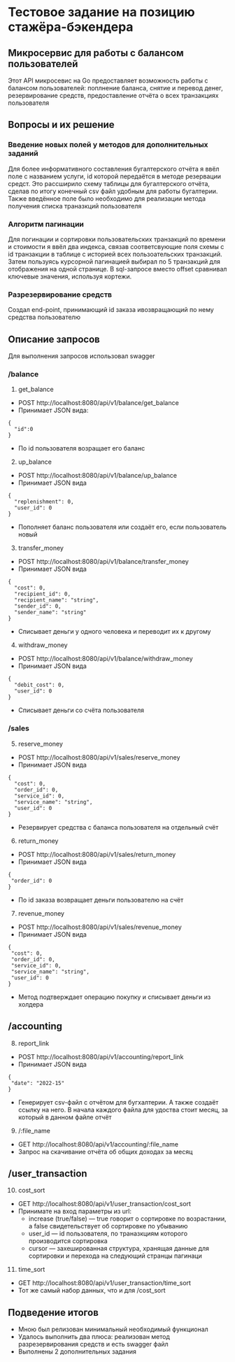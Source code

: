 # Тестовое задание на позицию стажёра-бэкендера
## Микросервис для работы с балансом пользователей

Этот API микросевис на Go предоставляет возможность работы с балансом пользователей: поплнение баланса, снятие и перевод денег, резервирование средств, предоставление отчёта о всех транзакциях пользователя

## Вопросы и их решение

### Введение новых полей у методов для дополнительных заданий
Для более информативного составления бугалтерского отчёта я ввёл поле с названием услуги, id которой передаётся в методе резервации средст. Это рассширило схему таблицы для бугалтерского отчёта, сделав по итогу конечный csv файл удобным для работы бугалтерии. Также введённое поле было необходимо для реализации метода получения списка траназкций пользователя

### Алгоритм пагинации
Для погинации и сортировки пользовательских транзакций по времени и стоимости я ввёл два индекса, связав соответсвующие поля схемы с id транзакции в таблице с историей всех пользоательских транзакций. Затем пользуясь курсорной пагинацией выбирал по 5 транзакций для отображения на одной странице. В sql-запросе вместо offset сравнивал ключевые значения, используя кортежи.

### Разрезервирование средств
Создал end-point, принимающий id заказа ивозвращающий по нему средства пользователю

## Описание запросов
Для выполнения запросов использовал swagger

### /balance
1. get_balance
  - POST http://localhost:8080/api/v1/balance/get_balance
  - Принимает JSON вида:
  ```
  {
    "id":0
  }
  ```
  - По id пользователя возращает его баланс
2. up_balance
  - POST http://localhost:8080/api/v1/balance/up_balance
  - Принимает JSON вида
  ```
  {
    "replenishment": 0, 
    "user_id": 0
  }
  ```
  - Пополняет баланс пользователя или создаёт его, если пользователь новый
3. transfer_money
  - POST http://localhost:8080/api/v1/balance/transfer_money
  - Принимает JSON вида
  ```
  {
    "cost": 0,
    "recipient_id": 0,
    "recipient_name": "string",
    "sender_id": 0,
    "sender_name": "string"
  }
  ```
  - Списывает деньги у одного человека и переводит их к другому
 4. withdraw_money
  - POST http://localhost:8080/api/v1/balance/withdraw_money
  - Принимает JSON вида
  ```
  {
    "debit_cost": 0,
    "user_id": 0
  }
  ```
  - Списывает деньги со счёта пользователя 

### /sales
5. reserve_money
  - POST http://localhost:8080/api/v1/sales/reserve_money
  - Принимает JSON вида
  ```
  {
    "cost": 0,
    "order_id": 0,
    "service_id": 0,
    "service_name": "string",
    "user_id": 0
  }
  ```
  - Резервирует средства с баланса пользователя на отдельный счёт
 6. return_money
  - POST http://localhost:8080/api/v1/sales/return_money
  - Принимает JSON вида
   ```
  {
    "order_id": 0
  }
  ```
  - По id заказа возвращает деньги пользователю на счёт
7. revenue_money
  - POST http://localhost:8080/api/v1/sales/revenue_money
  - Принимает JSON вида
   ```
  {
    "cost": 0,
    "order_id": 0,
    "service_id": 0,
    "service_name": "string",
    "user_id": 0
  }
  ```
  - Метод подтверждает операцию покупку и списывает деньги из холдера

## /accounting
8. report_link
  - POST http://localhost:8080/api/v1/accounting/report_link
  - Принимает JSON вида
   ```
  {
    "date": "2022-15"
  }
  ```
  - Генерирует csv-файл с отчётом для бугхалтерии. А также создаёт ссылку на него. В начала каждого файла для удоства стоит месяц, за который в данном файле отчёт
9. /:file_name
  - GET http://localhost:8080/api/v1/accounting/:file_name
  - Запрос на скачивание отчёта об общих доходах за месяц

## /user_transaction
10. cost_sort
  - GET http://localhost:8080/api/v1/user_transaction/cost_sort
  - Принимате на вход параметры из url:
    - increase (true/false) — true говорит о сортировке по возрастании, а false свидетельствует об сортировке по убыванию
    - user_id — id пользователя, по траназкциям которого производится сортировка
    - cursor — захешированная структура, хранящая данные для сортировки и перехода на следующий странцы пагинаци
11. time_sort
  - GET http://localhost:8080/api/v1/user_transaction/time_sort
  - Тот же самый набор данных, что и для /cost_sort

## Подведение итогов
- Мною был релизован минимальный необходимый функционал
- Удалось выполнить два плюса: реализован метод разрезервирования средств и есть swagger файл
- Выполнены 2 дополнительных задания
